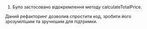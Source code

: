 1. Було застосовано відокремлення методу calculateTotalPrice.

Даний рефакторинг дозволив спростити код, зробити його зрозумілішим та зручнішим для підтримки. 

